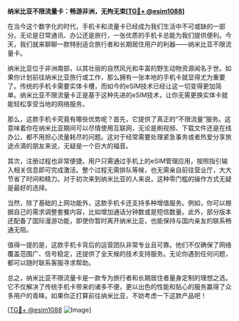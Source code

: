 **纳米比亚不限流量卡：畅游非洲，无拘无束[[TG💪+ @esim1088](https://t.me/s/esim1088)]**

在当今这个数字化的时代，手机卡和流量卡已经成为我们生活中不可或缺的一部分。无论是日常通讯、办公还是旅行，一张优质的手机卡总能为我们提供便利。今天，我们就来聊聊一款特别适合旅行者和长期居住用户的利器——纳米比亚不限流量卡。

纳米比亚位于非洲南部，以其壮丽的自然风光和丰富的野生动物资源闻名于世。如果你计划前往纳米比亚旅行或工作，那么拥有一张本地的手机卡就显得尤为重要了。传统的手机卡需要实体卡槽，而如今的eSIM技术已经让这一切变得更加简单。纳米比亚不限流量卡正是基于这种先进的eSIM技术，让你无需更换实体卡就能轻松享受当地的网络服务。

那么，这款手机卡究竟有哪些优势呢？首先，它提供了真正的“不限流量”服务。这意味着你在纳米比亚期间可以尽情使用互联网，无论是刷视频、下载文件还是在线办公，都不用担心流量耗尽的问题。这对于经常需要处理紧急事务或者热爱分享旅途点滴的朋友来说，无疑是一个巨大的福音。

其次，注册过程也非常便捷。用户只需通过手机上的eSIM管理应用，按照指引输入相关信息即可完成激活。整个过程无需排队等候，也无需亲自前往营业厅，大大节省了时间和精力。对于初次来到纳米比亚的人来说，这种零门槛的操作方式无疑是最好的选择。

当然，除了基础的上网功能外，这款手机卡还支持多种增值服务。例如，你可以根据自己的需求调整套餐内容，比如增加通话分钟数或是短信数量。此外，部分版本还配备了国际漫游功能，即使你暂时离开纳米比亚，也能保持与国内亲友的联系畅通无阻。

值得一提的是，这款手机卡背后的运营团队非常专业且可靠。他们不仅确保了网络覆盖范围广、信号稳定，还提供了全天候的技术支持服务。无论你遇到任何问题，都可以随时联系客服寻求帮助。

总之，纳米比亚不限流量卡是一款专为旅行者和长期居住者量身定制的理想之选。它不仅解决了传统手机卡带来的诸多不便，更以出色的性能和贴心的服务赢得了众多用户的青睐。如果你正打算前往纳米比亚，不妨考虑一下这款产品吧！

[[TG💪+ @esim1088](https://t.me/s/esim1088) ![Image](https://i.postimg.cc/4NQfJmqS/Snipaste-2025-05-13-00-14-12.png)]